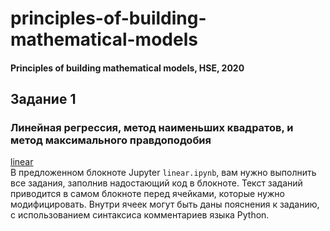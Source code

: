 # principles-of-building-mathematical-models

#### Principles of building mathematical models, HSE, 2020

##  Задание 1
### Линейная регрессия, метод наименьших квадратов, и метод максимального правдоподобия
[linear](https://github.com/propellermint/principles-of-building-mathematical-models/tree/main/2020-hw1-linear)\
В предложенном блокноте Jupyter `linear.ipynb`, вам нужно выполнить все задания, заполнив надостающий код в блокноте.
Текст заданий приводится в самом блокноте перед ячейками, которые нужно модифицировать.
Внутри ячеек могут быть даны пояснения к заданию, с использованием синтаксиса комментариев языка Python.

